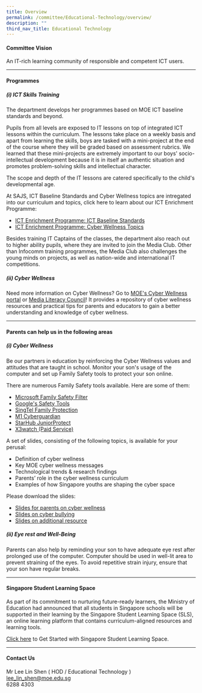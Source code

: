 ```yaml
---
title: Overview
permalink: /committee/Educational-Technology/overview/
description: ""
third_nav_title: Educational Technology
---
```


#### Committee Vision

An IT-rich learning community of responsible and competent ICT users.

* * *

#### Programmes

##### (i) ICT Skills Training

The department develops her programmes based on MOE ICT baseline standards and beyond.

Pupils from all levels are exposed to IT lessons on top of integrated ICT lessons within the curriculum. The lessons take place on a weekly basis and apart from learning the skills, boys are tasked with a mini-project at the end of the course where they will be graded based on assessment rubrics. We learned that these mini-projects are extremely important to our boys' socio-intellectual development because it is in itself an authentic situation and promotes problem-solving skills and intellectual character.

The scope and depth of the IT lessons are catered specifically to the child's developmental age.

At SAJS, ICT Baseline Standards and Cyber Wellness topics are intregated into our curriculum and topics, click here to learn about our ICT Enrichment Programme:

*   [ICT Enrichment Programme: ICT Baseline Standards](https://www.saintandrewsjunior.moe.edu.sg/department/committee/educational-technology/ict-baseline-standards) 
*   [ICT Enrichment Programme: Cyber Wellness Topics](https://www.saintandrewsjunior.moe.edu.sg/department/committee/educational-technology/cyber-wellness-topics) 

Besides training IT Captains of the classes, the department also reach out to higher ability pupils, where they are invited to join the Media Club. Other than Infocomm training programmes, the Media Club also challenges the young minds on projects, as well as nation-wide and international IT competitions.

##### (ii) Cyber Wellness

Need more information on Cyber Wellness? Go to [MOE's Cyber Wellness portal](https://www.moe.gov.sg/education-in-sg/our-programmes/cyber-wellness) or [Media Literacy Council](https://www.betterinternet.sg/)! It provides a repository of cyber wellness resources and practical tips for parents and educators to gain a better understanding and knowledge of cyber wellness.

* * *

#### Parents can help us in the following areas

##### (i) Cyber Wellness

Be our partners in education by reinforcing the Cyber Wellness values and attitudes that are taught in school. Monitor your son's usage of the computer and set up Family Safety tools to protect your son online.

There are numerous Family Safety tools available. Here are some of them:

*   [Microsoft Family Safety Filter](https://account.microsoft.com/family/about)
*   [Google's Safety Tools](https://safety.google/)
*   [SingTel Family Protection](https://www.singtel.com/personal/products-services/broadband/add-ons)
*   [M1 Cyberguardian](https://www.m1.com.sg/digital-services/security/cyber-guardian)
*   [StarHub JuniorProtect](https://www.starhub.com/personal/mobile/mobile-phones-plans/value-added-services/junior-protect.html)
*   [X3watch (Paid Service)](https://x3watch.com/) 

A set of slides, consisting of the following topics, is available for your perusal:

*   Definition of cyber wellness 
*   Key MOE cyber wellness messages 
*   Technological trends & research findings 
*   Parents’ role in the cyber wellness curriculum 
*   Examples of how Singapore youths are shaping the cyber space 

Please download the slides:

*   [Slides for parents on cyber wellness](/files/cyberwellness.pdf)
*   [Slides on cyber bullying](/files/cyberbullying.pdf)
*   [Slides on additional resource](/files/usefulresource.pdf)

##### (ii) Eye rest and Well-Being

Parents can also help by reminding your son to have adequate eye rest after prolonged use of the computer. Computer should be used in well-lit area to prevent straining of the eyes. To avoid repetitive strain injury, ensure that your son have regular breaks.

* * *

#### Singapore Student Learning Space

As part of its commitment to nurturing future-ready learners, the Ministry of Education had announced that all students in Singapore schools will be supported in their learning by the Singapore Student Learning Space (SLS), an online learning platform that contains curriculum-aligned resources and learning tools.   
  
[Click here](https://staging.dnfzur975cvj1.amplifyapp.com/general-information/student-learning-space/) to Get Started with Singapore Student Learning Space.  

* * *

#### Contact Us

Mr Lee Lin Shen ( HOD / Educational Technology )
<br>lee_lin_shen@moe.edu.sg
<br>6288 4303
